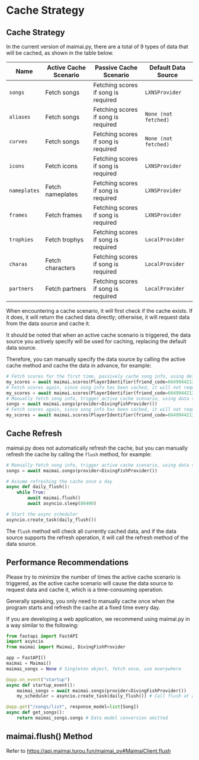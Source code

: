 # Cache Strategy

## Cache Strategy

In the current version of maimai.py, there are a total of 9 types of data that will be cached, as shown in the table below.

| Name         | Active Cache Scenario | Passive Cache Scenario              | Default Data Source  |
|--------------|-----------------------|-------------------------------------|----------------------|
| `songs`      | Fetch songs           | Fetching scores if song is required | `LXNSProvider`       |
| `aliases`    | Fetch songs           | Fetching scores if song is required | `None (not fetched)` |
| `curves`     | Fetch songs           | Fetching scores if song is required | `None (not fetched)` |
| `icons`      | Fetch icons           | Fetching scores if song is required | `LXNSProvider`       |
| `nameplates` | Fetch nameplates      | Fetching scores if song is required | `LXNSProvider`       |
| `frames`     | Fetch frames          | Fetching scores if song is required | `LXNSProvider`       |
| `trophies`   | Fetch trophys         | Fetching scores if song is required | `LocalProvider`      |
| `charas`     | Fetch characters      | Fetching scores if song is required | `LocalProvider`      |
| `partners`   | Fetch partners        | Fetching scores if song is required | `LocalProvider`      |

When encountering a cache scenario, it will first check if the cache exists. If it does, it will return the cached data directly; otherwise, it will request data from the data source and cache it.

It should be noted that when an active cache scenario is triggered, the data source you actively specify will be used for caching, replacing the default data source.

Therefore, you can manually specify the data source by calling the active cache method and cache the data in advance, for example:

```python
# Fetch scores for the first time, passively cache song info, using default cache data source (LXNSProvider, None, None)
my_scores = await maimai.scores(PlayerIdentifier(friend_code=664994421382429), provider=lxns)
# Fetch scores again, since song info has been cached, it will not request song info again
my_scores = await maimai.scores(PlayerIdentifier(friend_code=664994421382429), provider=lxns)
# Manually fetch song info, trigger active cache scenario, using data source (DivingFishProvider, YuzuProvider, DivingFishProvider)
songs = await maimai.songs(provider=DivingFishProvider())
# Fetch scores again, since song info has been cached, it will not request song info again, but this time the song info includes song aliases and song curves
my_scores = await maimai.scores(PlayerIdentifier(friend_code=664994421382429), provider=lxns)
```

## Cache Refresh

maimai.py does not automatically refresh the cache, but you can manually refresh the cache by calling the `flush` method, for example:

```python
# Manually fetch song info, trigger active cache scenario, using data source (DivingFishProvider, YuzuProvider, DivingFishProvider)
songs = await maimai.songs(provider=DivingFishProvider())

# Assume refreshing the cache once a day
async def daily_flush():
    while True:
        await maimai.flush()
        await asyncio.sleep(86400)

# Start the async scheduler
asyncio.create_task(daily_flush())
```

The `flush` method will check all currently cached data, and if the data source supports the refresh operation, it will call the refresh method of the data source.

## Performance Recommendations

Please try to minimize the number of times the active cache scenario is triggered, as the active cache scenario will cause the data source to request data and cache it, which is a time-consuming operation.

Generally speaking, you only need to manually cache once when the program starts and refresh the cache at a fixed time every day.

If you are developing a web application, we recommend using maimai.py in a way similar to the following:

```python
from fastapi import FastAPI
import asyncio
from maimai import Maimai, DivingFishProvider

app = FastAPI()
maimai = Maimai()
maimai_songs = None # Singleton object, fetch once, use everywhere

@app.on_event("startup")
async def startup_event():
    maimai_songs = await maimai.songs(provider=DivingFishProvider())
    my_scheduler = asyncio.create_task(daily_flush()) # Call flush at a fixed time every day

@app.get("/songs/list", response_model=list[Song])
async def get_songs():
    return maimai_songs.songs # Data model conversion omitted
```

## maimai.flush() Method

Refer to https://api.maimai.turou.fun/maimai_py#MaimaiClient.flush
